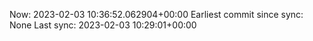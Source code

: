 Now: 2023-02-03 10:36:52.062904+00:00 Earliest commit since sync: None Last sync: 2023-02-03 10:29:01+00:00
